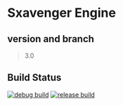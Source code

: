 # Sxavenger Engine
## version and branch
> 3.0

## Build Status
[![debug build](https://github.com/sxavenger/Sxavenger-Engine/actions/workflows/DebugBuild.yml/badge.svg?branch=3.0_Beta)](https://github.com/sxavenger/Sxavenger-Engine/actions/workflows/DebugBuild.yml)
[![release build](https://github.com/sxavenger/Sxavenger-Engine/actions/workflows/ReleaseBuild.yml/badge.svg?branch=3.0_Beta)](https://github.com/sxavenger/Sxavenger-Engine/actions/workflows/ReleaseBuild.yml)